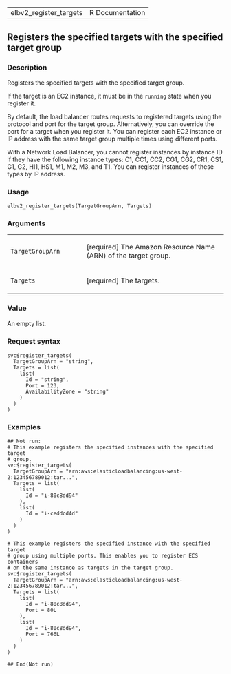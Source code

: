<table style="width: 100%;">
<tbody>
<tr class="odd">
<td>elbv2_register_targets</td>
<td style="text-align: right;">R Documentation</td>
</tr>
</tbody>
</table>

## Registers the specified targets with the specified target group

### Description

Registers the specified targets with the specified target group.

If the target is an EC2 instance, it must be in the `running` state when
you register it.

By default, the load balancer routes requests to registered targets
using the protocol and port for the target group. Alternatively, you can
override the port for a target when you register it. You can register
each EC2 instance or IP address with the same target group multiple
times using different ports.

With a Network Load Balancer, you cannot register instances by instance
ID if they have the following instance types: C1, CC1, CC2, CG1, CG2,
CR1, CS1, G1, G2, HI1, HS1, M1, M2, M3, and T1. You can register
instances of these types by IP address.

### Usage

    elbv2_register_targets(TargetGroupArn, Targets)

### Arguments

<table>
<colgroup>
<col style="width: 35%" />
<col style="width: 65%" />
</colgroup>
<tbody>
<tr class="odd">
<td><code
id="elbv2_register_targets_:_TargetGroupArn">TargetGroupArn</code></td>
<td><p>[required] The Amazon Resource Name (ARN) of the target
group.</p></td>
</tr>
<tr class="even">
<td><code id="elbv2_register_targets_:_Targets">Targets</code></td>
<td><p>[required] The targets.</p></td>
</tr>
</tbody>
</table>

### Value

An empty list.

### Request syntax

    svc$register_targets(
      TargetGroupArn = "string",
      Targets = list(
        list(
          Id = "string",
          Port = 123,
          AvailabilityZone = "string"
        )
      )
    )

### Examples

    ## Not run: 
    # This example registers the specified instances with the specified target
    # group.
    svc$register_targets(
      TargetGroupArn = "arn:aws:elasticloadbalancing:us-west-2:123456789012:tar...",
      Targets = list(
        list(
          Id = "i-80c8dd94"
        ),
        list(
          Id = "i-ceddcd4d"
        )
      )
    )

    # This example registers the specified instance with the specified target
    # group using multiple ports. This enables you to register ECS containers
    # on the same instance as targets in the target group.
    svc$register_targets(
      TargetGroupArn = "arn:aws:elasticloadbalancing:us-west-2:123456789012:tar...",
      Targets = list(
        list(
          Id = "i-80c8dd94",
          Port = 80L
        ),
        list(
          Id = "i-80c8dd94",
          Port = 766L
        )
      )
    )

    ## End(Not run)
